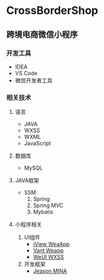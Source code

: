 # CrossBorderShop
## 跨境电商微信小程序

### 开发工具
* IDEA
* VS Code
* 微信开发者工具

### 相关技术
1. 语言
   * JAVA
   * WXSS
   * WXML
   * JavaScript
2. 数据库
   * MySQL
  
3. JAVA框架
   * SSM
     1. Spring
     2. Spring MVC
     3. Mybatis
4. 小程序相关
    1. UI组件
        * [iView WeaApp](https://weapp.iviewui.com/)
        * [Vant Weapp](https://youzan.github.io/vant-weapp/#/intro)
        * [WeUI WXSS](https://github.com/Tencent/weui-wxss)
    2. 开发框架
        * [Jeason MINA](https://developers.weixin.qq.com/miniprogram/dev/framework/MINA.html)
   